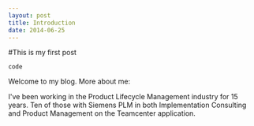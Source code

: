 ```yaml
---
layout: post
title: Introduction
date: 2014-06-25
---
```


#This is my first post


	code
	
	
Welcome to my blog. More about me: 

I've been working in the Product Lifecycle Management industry for 15 years. Ten of those with Siemens PLM in both Implementation Consulting and Product Management on the Teamcenter application.